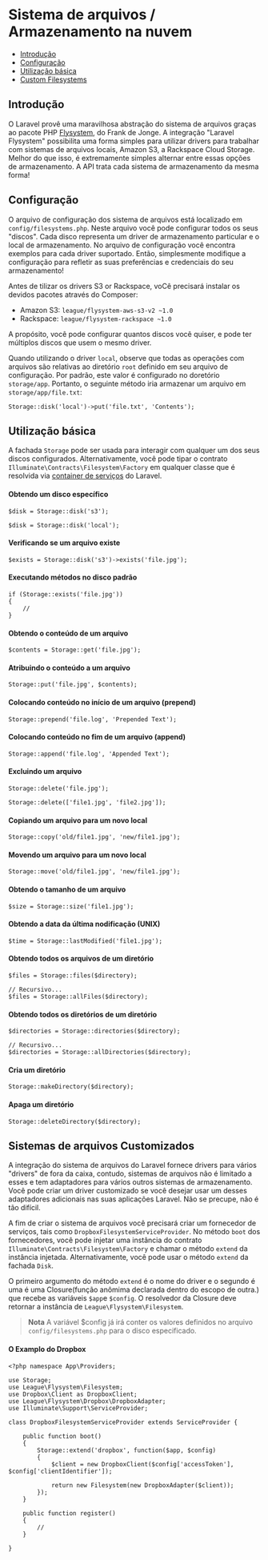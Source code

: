 # Sistema de arquivos / Armazenamento na nuvem

- [Introdução](#introduction)
- [Configuração](#configuration)
- [Utilização básica](#basic-usage)
- [Custom Filesystems](#custom-filesystems)

<a name="introduction"></a>
## Introdução

O Laravel provê uma maravilhosa abstração do sistema de arquivos graças ao pacote PHP [Flysystem](https://github.com/thephpleague/flysystem), do Frank de Jonge. A integração "Laravel Flysystem" possibilita uma forma simples para utilizar drivers para trabalhar com sistemas de arquivos locais, Amazon S3, a Rackspace Cloud Storage. Melhor do que isso, é extremamente simples alternar entre essas opções de armazenamento. A API trata cada sistema de armazenamento da mesma forma!

<a name="configuration"></a>
## Configuração

O arquivo de configuração dos sistema de arquivos está localizado em `config/filesystems.php`. Neste arquivo você pode configurar todos os seus "discos". Cada disco representa um driver de armazenamento particular e o local de armazenamento. No arquivo de configuração você encontra exemplos para cada driver suportado. Então, simplesmente modifique a configuração para refletir as suas preferências e credenciais do seu armazenamento!

Antes de tilizar os drivers S3 or Rackspace, voCê precisará instalar os devidos pacotes através do Composer:

- Amazon S3: `league/flysystem-aws-s3-v2 ~1.0`
- Rackspace: `league/flysystem-rackspace ~1.0`

A propósito, você pode configurar quantos discos você quiser, e pode ter múltiplos discos que usem o mesmo driver.

Quando utilizando o driver `local`, observe que todas as operações com arquivos são relativas ao diretório `root` definido em seu arquivo de configuração. Por padrão, este valor é configurado no doretório `storage/app`. Portanto, o seguinte método iria armazenar um arquivo em `storage/app/file.txt`:

	Storage::disk('local')->put('file.txt', 'Contents');

<a name="basic-usage"></a>
## Utilização básica

A fachada `Storage` pode ser usada para interagir com qualquer um dos seus discos configurados. Alternativamente, você pode tipar o contrato `Illuminate\Contracts\Filesystem\Factory` em qualquer classe que é resolvida via [container de serviços](/docs/{{version}}/container) do Laravel.

#### Obtendo um disco específico

	$disk = Storage::disk('s3');

	$disk = Storage::disk('local');

#### Verificando se um arquivo existe

	$exists = Storage::disk('s3')->exists('file.jpg');

#### Executando métodos no disco padrão

	if (Storage::exists('file.jpg'))
	{
		//
	}

#### Obtendo o conteúdo de um arquivo

	$contents = Storage::get('file.jpg');

#### Atribuindo o conteúdo a um arquivo

	Storage::put('file.jpg', $contents);

#### Colocando conteúdo no início de um arquivo (prepend)

	Storage::prepend('file.log', 'Prepended Text');

#### Colocando conteúdo no fim de um arquivo (append)

	Storage::append('file.log', 'Appended Text');

#### Excluindo um arquivo

	Storage::delete('file.jpg');

	Storage::delete(['file1.jpg', 'file2.jpg']);

#### Copiando um arquivo para um novo local

	Storage::copy('old/file1.jpg', 'new/file1.jpg');

#### Movendo um arquivo para um novo local

	Storage::move('old/file1.jpg', 'new/file1.jpg');

#### Obtendo o tamanho de um arquivo

	$size = Storage::size('file1.jpg');

#### Obtendo a data da última nodificação (UNIX)

	$time = Storage::lastModified('file1.jpg');

#### Obtendo todos os arquivos de um diretório

	$files = Storage::files($directory);

	// Recursivo...
	$files = Storage::allFiles($directory);

#### Obtendo todos os diretórios de um diretório

	$directories = Storage::directories($directory);

	// Recursivo...
	$directories = Storage::allDirectories($directory);

#### Cria um diretório

	Storage::makeDirectory($directory);

#### Apaga um diretório

	Storage::deleteDirectory($directory);

<a name="custom-filesystems"></a>
## Sistemas de arquivos Customizados

A integração do sistema de arquivos do Laravel fornece drivers para vários "drivers" de fora da caixa, contudo, sistemas de arquivos não é limitado a esses e tem adaptadores para vários outros sistemas de armazenamento. Você pode criar um driver customizado se você desejar usar um desses adaptadores adicionais nas suas aplicações Laravel. Não se precupe, não é tão difícil. 

A fim de criar o sistema de arquivos você precisará criar um fornecedor de serviços, tais como `DropboxFilesystemServiceProvider`. No método `boot` dos fornecedores, você pode injetar uma instância do contrato `Illuminate\Contracts\Filesystem\Factory` e chamar o método `extend` da instância injetada. Alternativamente, você pode usar o método `extend` da fachada `Disk`.

O primeiro argumento do método `extend` é o nome do driver e o segundo é uma é uma Closure(função anômima declarada dentro do escopo de outra.) que recebe as variáveis `$app`e `$config`. O resolvedor da Closure deve retornar a instância de `League\Flysystem\Filesystem`.

> **Nota** A variável $config já irá conter os valores definidos no arquivo `config/filesystems.php` para o disco especificado.

#### O Examplo do Dropbox

	<?php namespace App\Providers;

	use Storage;
	use League\Flysystem\Filesystem;
	use Dropbox\Client as DropboxClient;
	use League\Flysystem\Dropbox\DropboxAdapter;
	use Illuminate\Support\ServiceProvider;

	class DropboxFilesystemServiceProvider extends ServiceProvider {

		public function boot()
		{
			Storage::extend('dropbox', function($app, $config)
			{
				$client = new DropboxClient($config['accessToken'], $config['clientIdentifier']);

				return new Filesystem(new DropboxAdapter($client));
			});
		}

		public function register()
		{
			//
		}

	}
